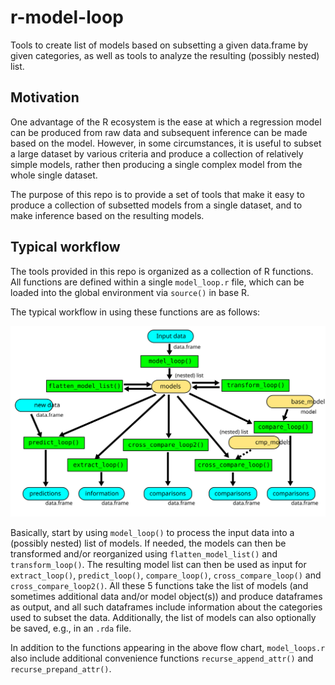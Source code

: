 # r-model-loop

Tools to create list of models based on subsetting a given data.frame by given categories, as well as tools to analyze the resulting (possibly nested) list. 

## Motivation

One advantage of the R ecosystem is the ease at which a regression model can be produced from raw data and subsequent inference can be made based on the model. However, in some circumstances, it is useful to subset a large dataset by various criteria and produce a collection of relatively simple models, rather then producing a single complex model from the whole single dataset.

The purpose of this repo is to provide a set of tools that make it easy to produce a collection of subsetted models from a single dataset, and to make inference based on the resulting models.  

## Typical workflow

The tools provided in this repo is organized as a collection of R functions. All functions are defined within a single `model_loop.r` file, which can be loaded into the global environment via `source()` in base R.

The typical workflow in using these functions are as follows:

![Typical Workflow for using model_loop.r functions](docs/img/model_loop_workflow.svg)

Basically, start by using `model_loop()` to process the input data into a (possibly nested) list of models. If needed, the models can then be transformed and/or reorganized using `flatten_model_list()` and `transform_loop()`. The resulting model list can then be used as input for `extract_loop()`, `predict_loop()`, `compare_loop()`, `cross_compare_loop()` and `cross_compare_loop2()`. All these 5 functions take the list of models (and sometimes additional data and/or model object(s)) and produce dataframes as output, and all such dataframes include information about the categories used to subset the data. Additionally, the list of models can also optionally be saved, e.g., in an `.rda` file.

In addition to the functions appearing in the above flow chart, `model_loops.r` also include additional convenience functions `recurse_append_attr()` and `recurse_prepand_attr()`.
